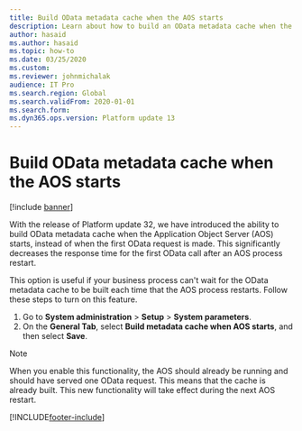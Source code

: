 ```yaml
---
title: Build OData metadata cache when the AOS starts
description: Learn about how to build an OData metadata cache when the AOS starts, when your metadata cache needs to be quickly built.
author: hasaid
ms.author: hasaid
ms.topic: how-to
ms.date: 03/25/2020
ms.custom: 
ms.reviewer: johnmichalak
audience: IT Pro
ms.search.region: Global
ms.search.validFrom: 2020-01-01
ms.search.form: 
ms.dyn365.ops.version: Platform update 13
---
```


# Build OData metadata cache when the AOS starts

[!include [banner](../includes/banner.md)]


With the release of Platform update 32, we have introduced the ability to build OData metadata cache when the Application Object Server (AOS) starts, instead of when the first OData request is made. This significantly decreases the response time for the first OData call after an AOS process restart.

This option is useful if your business process can't wait for the OData metadata cache to be built each time that the AOS process restarts. Follow these steps to turn on this feature. 

1. Go to **System administration** \> **Setup** \> **System parameters**.
2. On the **General Tab**, select **Build metadata cache when AOS starts**, and then select **Save**.

> [!NOTE]
> When you enable this functionality, the AOS should already be running and should have served one OData request. This means that the cache is already built. This new functionality will take effect during the next AOS restart.


[!INCLUDE[footer-include](../../../includes/footer-banner.md)]
